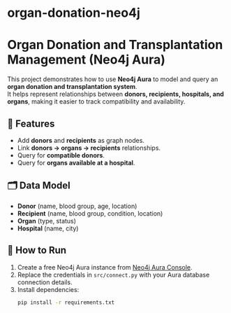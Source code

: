 # organ-donation-neo4j
# Organ Donation and Transplantation Management (Neo4j Aura)

This project demonstrates how to use **Neo4j Aura** to model and query an **organ donation and transplantation system**.  
It helps represent relationships between **donors, recipients, hospitals, and organs**, making it easier to track compatibility and availability.

## 📌 Features
- Add **donors** and **recipients** as graph nodes.
- Link **donors → organs → recipients** relationships.
- Query for **compatible donors**.
- Query for **organs available at a hospital**.

## 🗂 Data Model
- **Donor** (name, blood group, age, location)
- **Recipient** (name, blood group, condition, location)
- **Organ** (type, status)
- **Hospital** (name, city)

## 🚀 How to Run
1. Create a free Neo4j Aura instance from [Neo4j Aura Console](https://console.neo4j.io).
2. Replace the credentials in `src/connect.py` with your Aura database connection details.
3. Install dependencies:
   ```bash
   pip install -r requirements.txt
